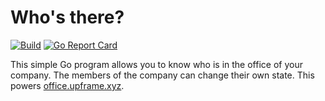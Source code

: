 # Who's there?

[![Build](https://img.shields.io/travis/upframe/whosthere.svg?style=flat-square)](https://travis-ci.org/upframe/whosthere)
[![Go Report Card](https://goreportcard.com/badge/github.com/upframe/whosthere?style=flat-square)](https://goreportcard.com/report/upframe/whosthere)

This simple Go program allows you to know who is in the office of your company. The members of the company can change their own state. This powers [office.upframe.xyz](https://office.upframe.xyz/).
